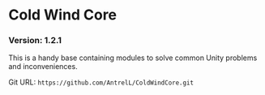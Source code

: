 # Cold Wind Core

### Version: **1.2.1**

This is a handy base containing modules to solve common Unity problems and inconveniences.

Git URL: `https://github.com/AntrelL/ColdWindCore.git`
